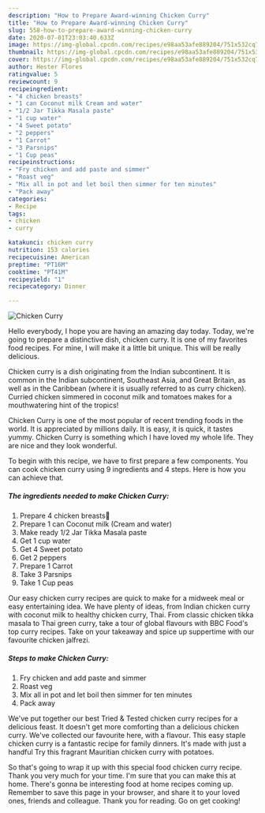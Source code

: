 ```yaml
---
description: "How to Prepare Award-winning Chicken Curry"
title: "How to Prepare Award-winning Chicken Curry"
slug: 558-how-to-prepare-award-winning-chicken-curry
date: 2020-07-01T23:03:40.633Z
image: https://img-global.cpcdn.com/recipes/e98aa53afe889204/751x532cq70/chicken-curry-recipe-main-photo.jpg
thumbnail: https://img-global.cpcdn.com/recipes/e98aa53afe889204/751x532cq70/chicken-curry-recipe-main-photo.jpg
cover: https://img-global.cpcdn.com/recipes/e98aa53afe889204/751x532cq70/chicken-curry-recipe-main-photo.jpg
author: Hester Flores
ratingvalue: 5
reviewcount: 9
recipeingredient:
- "4 chicken breasts"
- "1 can Coconut milk Cream and water"
- "1/2 Jar Tikka Masala paste"
- "1 cup water"
- "4 Sweet potato"
- "2 peppers"
- "1 Carrot"
- "3 Parsnips"
- "1 Cup peas"
recipeinstructions:
- "Fry chicken and add paste and simmer"
- "Roast veg"
- "Mix all in pot and let boil then simmer for ten minutes"
- "Pack away"
categories:
- Recipe
tags:
- chicken
- curry

katakunci: chicken curry 
nutrition: 153 calories
recipecuisine: American
preptime: "PT16M"
cooktime: "PT41M"
recipeyield: "1"
recipecategory: Dinner

---
```



![Chicken Curry](https://img-global.cpcdn.com/recipes/e98aa53afe889204/751x532cq70/chicken-curry-recipe-main-photo.jpg)

Hello everybody, I hope you are having an amazing day today. Today, we're going to prepare a distinctive dish, chicken curry. It is one of my favorites food recipes. For mine, I will make it a little bit unique. This will be really delicious.

Chicken curry is a dish originating from the Indian subcontinent. It is common in the Indian subcontinent, Southeast Asia, and Great Britain, as well as in the Caribbean (where it is usually referred to as curry chicken). Curried chicken simmered in coconut milk and tomatoes makes for a mouthwatering hint of the tropics!

Chicken Curry is one of the most popular of recent trending foods in the world. It is appreciated by millions daily. It is easy, it is quick, it tastes yummy. Chicken Curry is something which I have loved my whole life. They are nice and they look wonderful.


To begin with this recipe, we have to first prepare a few components. You can cook chicken curry using 9 ingredients and 4 steps. Here is how you can achieve that.

<!--inarticleads1-->

##### The ingredients needed to make Chicken Curry:

1. Prepare 4 chicken breasts🐔
1. Prepare 1 can Coconut milk (Cream and water)
1. Make ready 1/2 Jar Tikka Masala paste
1. Get 1 cup water
1. Get 4 Sweet potato
1. Get 2 peppers
1. Prepare 1 Carrot
1. Take 3 Parsnips
1. Take 1 Cup peas


Our easy chicken curry recipes are quick to make for a midweek meal or easy entertaining idea. We have plenty of ideas, from Indian chicken curry with coconut milk to healthy chicken curry, Thai. From classic chicken tikka masala to Thai green curry, take a tour of global flavours with BBC Food&#39;s top curry recipes. Take on your takeaway and spice up suppertime with our favourite chicken jalfrezi. 

<!--inarticleads2-->

##### Steps to make Chicken Curry:

1. Fry chicken and add paste and simmer
1. Roast veg
1. Mix all in pot and let boil then simmer for ten minutes
1. Pack away


We&#39;ve put together our best Tried &amp; Tested chicken curry recipes for a delicious feast. It doesn&#39;t get more comforting than a delicious chicken curry. We&#39;ve collected our favourite here, with a flavour. This easy staple chicken curry is a fantastic recipe for family dinners. It&#39;s made with just a handful Try this fragrant Mauritian chicken curry with potatoes. 

So that's going to wrap it up with this special food chicken curry recipe. Thank you very much for your time. I'm sure that you can make this at home. There's gonna be interesting food at home recipes coming up. Remember to save this page in your browser, and share it to your loved ones, friends and colleague. Thank you for reading. Go on get cooking!
